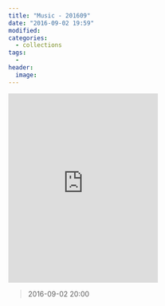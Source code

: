 ```yaml
---
title: "Music - 201609"
date: "2016-09-02 19:59"
modified:
categories:
  - collections
tags:
  -
header:
  image:
---
```


<iframe src="https://embed.spotify.com/?uri=spotify%3Atrack%3A6BIuJP6PZRCfxkQnIPuByr" width="300" height="380" frameborder="0" allowtransparency="true"></iframe>

> 2016-09-02 20:00
